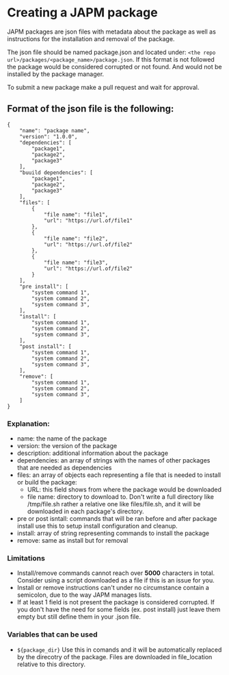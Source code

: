 # Creating a JAPM package

JAPM packages are json files with metadata about the package as well as instructions for the installation and removal of the package.

The json file should be named package.json and located under:
`<the repo url>/packages/<package_name>/package.json`.
If this format is not followed the package would be considered corrupted or not found. And would not be installed by the package manager.

To submit a new package make a pull request and wait for approval.

## Format of the json file is the following:

```
{
	"name": "package name",
	"version": "1.0.0",
	"dependencies": [
		"package1",
		"package2",
		"package3"
	],
	"buuild dependencies": [
		"package1",
		"package2",
		"package3"
	],
	"files": [
		{
			"file name": "file1",
			"url": "https://url.of/file1"
		},
		{
			"file name": "file2",
			"url": "https://url.of/file2"
		},
		{
			"file name": "file3",
			"url": "https://url.of/file2"
		}
	],
	"pre install": [
		"system command 1",
		"system command 2",
		"system command 3",
	],
	"install": [
		"system command 1",
		"system command 2",
		"system command 3",
	],
	"post install": [
		"system command 1",
		"system command 2",
		"system command 3",
	],
	"remove": [
		"system command 1",
		"system command 2",
		"system command 3",
	]
}
```

### Explanation:

- name: the name of the package
- version: the version of the package
- description: additional information about the package
- dependencies: an array of strings with the names of other packages that are needed as dependencies
- files: an array of objects each representing a file that is needed to install or build the package:
	- URL: this field shows from where the package would be downloaded
	- file name: directory to download to. Don't write a full directory like /tmp/file.sh rather a relative one like files/file.sh, and it will be downloaded in each package's directory.
- pre or post isntall: commands that will be ran before and after package install use this to setup install configuration and cleanup.
- install: array of string representing commands to install the package
- remove: same as install but for removal


### Limitations
- Install/remove commands cannot reach over **5000** characters in total. Consider using a script downloaded as a file if this is an issue for you.
- Install or remove instructions can't under no circumstance contain a semicolon, due to the way JAPM manages lists.
- If at least 1 field is not present the package is considered corrupted. If you don't have the need for some fields (ex. post install) just leave them empty but still define them in your .json file.

### Variables that can be used 

- `${package_dir}` Use this in comands and it will be automatically replaced by the direcotry of the package. Files are downloaded in file_location relative to this directory.

